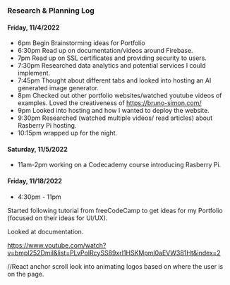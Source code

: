 ### Research & Planning Log
#### Friday, 11/4/2022
* 6pm Begin Brainstorming ideas for Portfolio
* 6:30pm Read up on documentation/videos around Firebase.
* 7pm Read up on SSL certificates and providing security to users.
* 7:30pm Researched data analytics and potential services I could implement.
* 7:45pm Thought about different tabs and looked into hosting an AI generated image generator.
* 8pm Checked out other portfolio websites/watched youtube videos of examples. Loved the creativeness of https://bruno-simon.com/
* 9pm Looked into hosting and how I wanted to deploy the website.
* 9:30pm Researched (watched multiple videos/ read articles) about Rasberry Pi hosting.
* 10:15pm wrapped up for the night.

#### Saturday, 11/5/2022
* 11am-2pm working on a Codecademy course introducing Rasberry Pi.

#### Friday, 11/18/2022
* 4:30pm - 11pm

Started following tutorial from freeCodeCamp to get ideas for my Portfolio (focused on their ideas for UI/UX).

Looked at documentation.

https://www.youtube.com/watch?v=bmpI252DmiI&list=PLvPoIRcySS89xrI1HSKMpml0aEVW381Ht&index=2

//React anchor scroll look into animating logos based on where the user is on the page.
